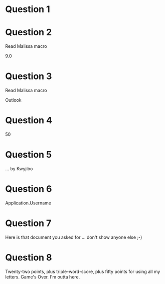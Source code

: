 # Question 1

# Question 2
Read Malissa macro

9.0

# Question 3
Read Malissa macro

Outlook

# Question 4

50
# Question 5
... by Kwyjibo
# Question 6
Application.Username

# Question 7
Here is that document you asked for ... don't show anyone else ;-)

# Question 8
Twenty-two points, plus triple-word-score, plus fifty points for using all my letters. Game's Over. I'm outta here.

